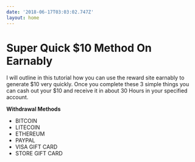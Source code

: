 ```yaml
---
date: '2018-06-17T03:03:02.747Z'
layout: home
---
```

# <a id="_wcbyik9p97p8"></a>Super Quick $10 Method On Earnably

I will outline in this tutorial how you can use the reward site earnably to generate $10 very quickly. Once you complete these 3 simple things you can cash out your $10 and receive it in about 30 Hours in your specified account.

**Withdrawal Methods**

*   BITCOIN
*   LITECOIN
*   ETHEREUM
*   PAYPAL
*   VISA GIFT CARD
*   STORE GIFT CARD